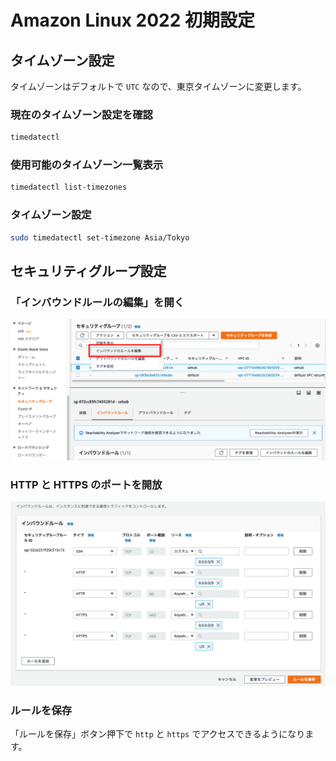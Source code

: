 ---
---

# Amazon Linux 2022 初期設定

## タイムゾーン設定

タイムゾーンはデフォルトで `UTC` なので、東京タイムゾーンに変更します。

### 現在のタイムゾーン設定を確認

```bash
timedatectl
```

### 使用可能のタイムゾーン一覧表示

```bash
timedatectl list-timezones
```

### タイムゾーン設定

```bash
sudo timedatectl set-timezone Asia/Tokyo
```

## セキュリティグループ設定
### 「インバウンドルールの編集」を開く

![インバウンドルールの編集](/aws/ec2/security.png)

### HTTP と HTTPS のポートを開放

![ポート開放](/aws/ec2/inband.png)

### ルールを保存

「ルールを保存」ボタン押下で `http` と `https` でアクセスできるようになります。